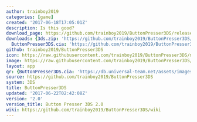 ```yaml
---
author: trainboy2019
categories: [game]
created: '2017-06-18T17:05:01Z'
description: Is this good?
download_page: https://github.com/trainboy2019/ButtonPresser3DS/releases/tag/2.0
downloads: {3ds.zip: 'https://github.com/trainboy2019/ButtonPresser3DS/releases/download/2.0/3ds.zip',
  ButtonPresser3DS.cia: 'https://github.com/trainboy2019/ButtonPresser3DS/releases/download/2.0/ButtonPresser3DS.cia'}
github: trainboy2019/ButtonPresser3DS
icon: https://raw.githubusercontent.com/trainboy2019/ButtonPresser3DS/master/icon.png
image: https://raw.githubusercontent.com/trainboy2019/ButtonPresser3DS/master/resources/Banner.png
layout: app
qr: {ButtonPresser3DS.cia: 'https://db.universal-team.net/assets/images/qr/buttonpresser3ds.cia.png'}
source: https://github.com/trainboy2019/ButtonPresser3DS
system: 3DS
title: ButtonPresser3DS
updated: '2017-06-22T02:42:08Z'
version: '2.0'
version_title: Button Presser 3DS 2.0
wiki: https://github.com/trainboy2019/ButtonPresser3DS/wiki
---
```

